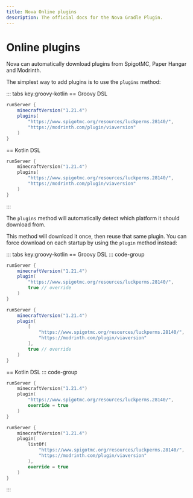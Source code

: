 ```yaml
---
title: Nova Online plugins
description: The official docs for the Nova Gradle Plugin.
---
```


# Online plugins

Nova can automatically download plugins from SpigotMC, Paper Hangar and Modrinth. 

The simplest way to add plugins is to use the `plugins` method:

::: tabs key:groovy-kotlin
== Groovy DSL
``` Groovy 
runServer {
    minecraftVersion("1.21.4")
    plugins(
        "https://www.spigotmc.org/resources/luckperms.28140/",
        "https://modrinth.com/plugin/viaversion"
    )
}
```
== Kotlin DSL
``` Kotlin
runServer {
    minecraftVersion("1.21.4")
    plugins(
        "https://www.spigotmc.org/resources/luckperms.28140/",
        "https://modrinth.com/plugin/viaversion"
    )
}
```
:::

The `plugins` method will automatically detect which platform it should download from.

This method will download it once, then reuse that same plugin. You can force download on each startup by using the `plugin` method instead:

::: tabs key:groovy-kotlin
== Groovy DSL
::: code-group
``` Groovy [Single]
runServer {
    minecraftVersion("1.21.4")
    plugin(
        "https://www.spigotmc.org/resources/luckperms.28140/",
        true // override
    )
}
```
``` Groovy [List]
runServer {
    minecraftVersion("1.21.4")
    plugin(
        [
            "https://www.spigotmc.org/resources/luckperms.28140/",
            "https://modrinth.com/plugin/viaversion"
        ],
        true // override
    )
}
```
== Kotlin DSL
::: code-group
``` Kotlin [Single]
runServer {
    minecraftVersion("1.21.4")
    plugin(
        "https://www.spigotmc.org/resources/luckperms.28140/",
        override = true
    )
}
```
``` Kotlin [List]
runServer {
    minecraftVersion("1.21.4")
    plugin(
        listOf(
            "https://www.spigotmc.org/resources/luckperms.28140/",
            "https://modrinth.com/plugin/viaversion"
        ),
        override = true
    )
}
```
:::